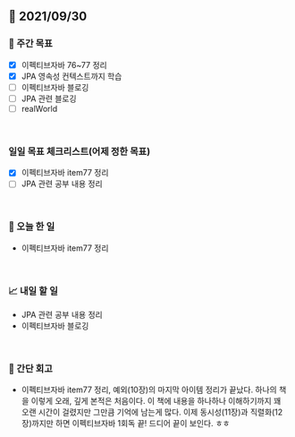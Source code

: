 ## 📅 2021/09/30


### 👏 주간 목표
- [x] 이펙티브자바 76~77 정리
- [x] JPA 영속성 컨텍스트까지 학습
- [ ] 이펙티브자바 블로깅
- [ ] JPA 관련 블로깅
- [ ] realWorld

<br/>

### 일일 목표 체크리스트(어제 정한 목표)
- [x] 이펙티브자바 item77 정리
- [ ] JPA 관련 공부 내용 정리

<br/>

### 💯 오늘 한 일

- 이펙티브자바 item77 정리

<br/>

### 📈 내일 할 일

- JPA 관련 공부 내용 정리
- 이펙티브자바 블로깅

<br/>

### 🤔 간단 회고

- 이펙티브자바 item77 정리, 예외(10장)의 마지막 아이템 정리가 끝났다. 하나의 책을 이렇게 오래, 깊게 본적은 처음이다. 이 책에 내용을 하나하나 이해하기까지 꽤 오랜 시간이 걸렸지만
그만큼 기억에 남는게 많다. 이제 동시성(11장)과 직렬화(12장)까지만 하면 이펙티브자바 1회독 끝! 드디어 끝이 보인다. ㅎㅎ
  

